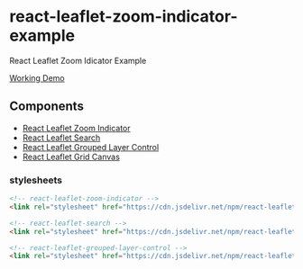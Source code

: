 # react-leaflet-zoom-indicator-example
React Leaflet Zoom Idicator Example


[Working Demo](https://tumerorkun.github.io/react-leaflet-components-examples/)


## Components
- [React Leaflet Zoom Indicator](https://github.com/tumerorkun/react-leaflet-zoom-indicator.git)
- [React Leaflet Search](https://github.com/tumerorkun/react-leaflet-search.git)
- [React Leaflet Grouped Layer Control](https://github.com/tumerorkun/react-leaflet-grouped-layer-control.git)
- [React Leaflet Grid Canvas](https://github.com/tumerorkun/react-leaflet-gridcanvas.git)


### stylesheets

```html
<!-- react-leaflet-zoom-indicator -->
<link rel="stylesheet" href="https://cdn.jsdelivr.net/npm/react-leaflet-zoom-indicator@0.1.1/lib/react-leaflet-zoom-indicator.css" integrity="sha256-G9iKHr0WwTZwxj35F9YNgwaXo6SfK1SJgjWANMnxk1o=" crossorigin="anonymous">

<!-- react-leaflet-search -->
<link rel="stylesheet" href="https://cdn.jsdelivr.net/npm/react-leaflet-search@0.3.4/lib/react-leaflet-search.css" integrity="sha256-nglvPttpY2kgOnq30Cjm9vz4MGHsNA6VXQbiOsSAZUI=" crossorigin="anonymous">

<!-- react-leaflet-grouped-layer-control -->
<link rel="stylesheet" href="https://cdn.jsdelivr.net/npm/react-leaflet-grouped-layer-control@0.0.9/lib/react-leaflet-grouped-layer-control.css" integrity="sha256-Rh5MNzMNJnpbFLzQheH2Iv3ku2sS0jY2gLjtI/+uhp4=" crossorigin="anonymous">
```

